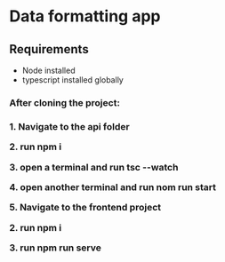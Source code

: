 <h1>Data formatting app</h1>

<h2>Requirements</h2>
<ul>
  <li>Node installed</li>
  <li>typescript installed globally</li>
</ul>

<h3> After cloning the project: <h3>
<p> 1. Navigate to the api folder <p>
<p> 2. run npm i </p>
<p> 3. open a terminal and run tsc --watch </p>
<p> 4. open another terminal and run nom run start</p>
  
<p> 5. Navigate to the frontend project <p>
<p> 2. run npm i </p>
<p> 3. run npm run serve</p>
  
  

 

